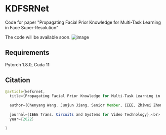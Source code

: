 # KDFSRNet
Code for paper "Propagating Facial Prior Knowledge for Multi-Task Learning in Face Super-Resolution"


The code will be available soon.
![image](https://user-images.githubusercontent.com/39185517/172369908-4b9698b9-bd92-4158-8a4b-ec05100c13f8.png)

## Requirements
Pytorch 1.8.0, Cuda 11

## Citation 
```Java
@article{kefsrnet,
  title={Propagating Facial Prior Knowledge for Multi-Task Learning in Face Super-Resolution},
  
  author={Chenyang Wang, Junjun Jiang, Senior Member, IEEE, Zhiwei Zhong and Xianming Liu},
 
  journal={IEEE Trans. Circuits and Systems for Video Technology},<br>
  year={2022}

}
```

